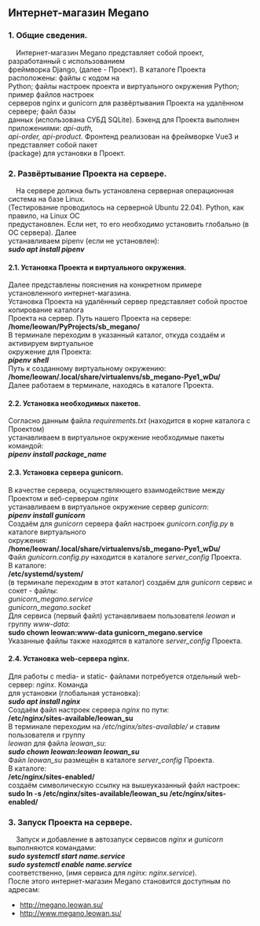 ## Интернет-магазин Megano ##
### 1. Общие сведения. ###
&nbsp;&nbsp;&nbsp;&nbsp;Интернет-магазин Megano представляет собой проект, разработанный с использованием<br>
фреймворка Django, (далее - Проект). В каталоге Проекта расположены: файлы с кодом на<br>
Python; файлы настроек проекта и виртуального окружения Python; пример файлов настроек<br>
серверов nginx и gunicorn для развёртывания Проекта на удалённом сервере; файл базы<br>
данных (использована СУБД SQLite). Бэкенд для Проекта выполнен приложениями: _api-auth,<br>
api-order, api-product_. Фронтенд реализован на фреймворке Vue3 и представляет собой пакет<br>
(package) для установки в Проект.
### 2. Развёртывание Проекта на сервере. ###
&nbsp;&nbsp;&nbsp;&nbsp;На сервере должна быть установлена серверная операционная система на базе Linux.<br>
(Тестирование проводилось на серверной Ubuntu 22.04). Python, как правило, на Linux ОС<br>
предустановлен. Если нет, то его необходимо установить глобально (в ОС сервера). Далее<br>
устанавливаем pipenv (если не установлен):<br>
___sudo apt install pipenv___
#### 2.1. Установка Проекта и виртуального окружения. ####
Далее представлены пояснения на конкретном примере установленного интернет-магазина.<br>
Установка Проекта на удалённый сервер представляет собой простое копирование каталога<br>
Проекта на сервер. Путь нашего Проекта на сервере:<br>
__/home/leowan/PyProjects/sb_megano/__<br>
В терминале переходим в указанный каталог, откуда создаём и активируем виртуальное<br>
окружение для Проекта:<br>
___pipenv shell___<br>
Путь к созданному виртуальному окружению:<br>
__/home/leowan/.local/share/virtualenvs/sb_megano-Pye1_wDu/__<br>
Далее работаем в терминале, находясь в каталоге Проекта.
#### 2.2. Установка необходимых пакетов. ####
Согласно данным файла _requirements.txt_ (находится в корне каталога с Проектом)<br>
устанавливаем в виртуальное окружение необходимые пакеты командой:<br>
___pipenv install package_name___
#### 2.3. Установка сервера gunicorn. ####
В качестве сервера, осуществляющего взаимодействие между Проектом и веб-сервером _nginx_<br>
устанавливаем в виртуальное окружение сервер _gunicorn_:<br>
___pipenv install gunicorn___<br>
Создаём для _gunicorn_ сервера файл настроек _gunicorn.config.py_ в каталоге виртуального<br>
окружения:<br>
__/home/leowan/.local/share/virtualenvs/sb_megano-Pye1_wDu/__<br>
Файл _gunicorn.config.py_ находится в каталоге _server_config_ Проекта.<br>
В каталоге:<br>
__/etc/systemd/system/__<br>
(в терминале переходим в этот каталог) создаём для _gunicorn_ сервис и сокет - файлы:<br>
_gunicorn_megano.service<br>
gunicorn_megano.socket_<br>
Для сервиса (первый файл) устанавливаем пользователя _leowan_ и группу _www-data_:<br>
__sudo chown leowan:www-data gunicorn_megano.service__<br>
Указанные файлы также находятся в каталоге _server_config_ Проекта.<br>
#### 2.4. Установка web-сервера nginx. ####
Для работы с media- и static- файлами потребуется отдельный web-сервер: _nginx_. Команда<br>
для установки (глобальная установка):<br>
___sudo apt install nginx___<br>
Создаём файл настроек сервера _nginx_ по пути:<br>
__/etc/nginx/sites-available/leowan_su__<br>
В терминале переходим на _/etc/nginx/sites-available/_ и ставим пользователя и группу<br>
_leowan_ для файла _leowan_su_:<br>
___sudo chown leowan:leowan leowan_su___<br>
Файл _leowan_su_ размещён в каталоге _server_config_ Проекта.<br>
В каталоге:<br>
__/etc/nginx/sites-enabled/__<br>
создаём символическую ссылку на вышеуказанный файл настроек:<br>
__sudo ln -s /etc/nginx/sites-available/leowan_su /etc/nginx/sites-enabled/__
### 3. Запуск Проекта на сервере. ###
&nbsp;&nbsp;&nbsp;&nbsp;Запуск и добавление в автозапуск сервисов _nginx_ и _gunicorn_ выполняются командами:<br>
___sudo systemctl start name.service<br>
sudo systemctl enable name.service___<br>
соответственно, (имя сервиса для _nginx_: _nginx.service_).<br>
После этого интернет-магазин Megano становится доступным по адресам:
+ http://megano.leowan.su/<br>
+ http://www.megano.leowan.su/<br>
